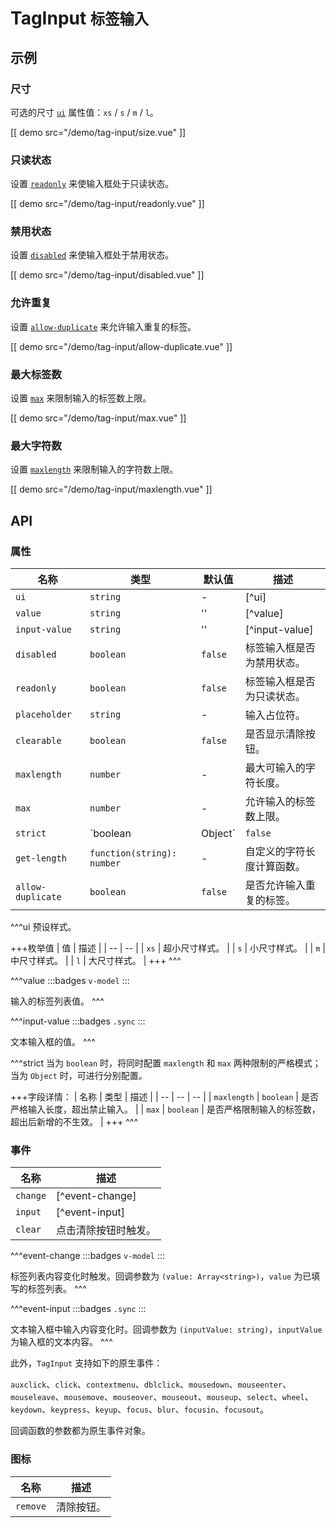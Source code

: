 # TagInput <small>标签输入</small>

## 示例

### 尺寸

可选的尺寸 [`ui`](#props-ui) 属性值：`xs` / `s` / `m` / `l`。

[[ demo src="/demo/tag-input/size.vue" ]]

### 只读状态

设置 [`readonly`](#props-readonly) 来使输入框处于只读状态。

[[ demo src="/demo/tag-input/readonly.vue" ]]

### 禁用状态

设置 [`disabled`](#props-disabled) 来使输入框处于禁用状态。

[[ demo src="/demo/tag-input/disabled.vue" ]]

### 允许重复

设置 [`allow-duplicate`](#props-allow-duplicate) 来允许输入重复的标签。

[[ demo src="/demo/tag-input/allow-duplicate.vue" ]]

### 最大标签数

设置 [`max`](#props-max) 来限制输入的标签数上限。

[[ demo src="/demo/tag-input/max.vue" ]]

### 最大字符数

设置 [`maxlength`](#props-maxlength) 来限制输入的字符数上限。

[[ demo src="/demo/tag-input/maxlength.vue" ]]

## API

### 属性

| 名称 | 类型 | 默认值 | 描述 |
| -- | -- | -- | -- |
| ``ui`` | `string` | - | [^ui] |
| ``value`` | `string` | '' | [^value] |
| ``input-value`` | `string` | '' | [^input-value] |
| ``disabled`` | `boolean` | `false` | 标签输入框是否为禁用状态。 |
| ``readonly`` | `boolean` | `false` | 标签输入框是否为只读状态。 |
| ``placeholder`` | `string` | - | 输入占位符。 |
| ``clearable`` | `boolean` | `false` | 是否显示清除按钮。 |
| ``maxlength`` | `number` | - | 最大可输入的字符长度。 |
| ``max`` | `number` | - | 允许输入的标签数上限。 |
| ``strict`` | `boolean | Object` | `false` | [^strict] |
| ``get-length`` | `function(string): number` | - | 自定义的字符长度计算函数。 |
| ``allow-duplicate`` | `boolean` | `false` | 是否允许输入重复的标签。 |

^^^ui
预设样式。

+++枚举值
| 值 | 描述 |
| -- | -- |
| `xs` | 超小尺寸样式。 |
| `s` | 小尺寸样式。 |
| `m` | 中尺寸样式。 |
| `l` | 大尺寸样式。 |
+++
^^^

^^^value
:::badges
`v-model`
:::

输入的标签列表值。
^^^

^^^input-value
:::badges
`.sync`
:::

文本输入框的值。
^^^

^^^strict
当为 `boolean` 时，将同时配置 `maxlength` 和 `max` 两种限制的严格模式；当为 `Object` 时，可进行分别配置。

+++字段详情：
| 名称 | 类型 | 描述 |
| -- | -- | -- |
| `maxlength` | `boolean` | 是否严格输入长度，超出禁止输入。 |
| `max` | `boolean` | 是否严格限制输入的标签数，超出后新增的不生效。 |
+++
^^^

### 事件

| 名称 | 描述 |
| -- | -- |
| ``change`` | [^event-change] |
| ``input`` | [^event-input] |
| ``clear`` | 点击清除按钮时触发。 |

^^^event-change
:::badges
`v-model`
:::

标签列表内容变化时触发。回调参数为 `(value: Array<string>)`，`value` 为已填写的标签列表。
^^^

^^^event-input
:::badges
`.sync`
:::

文本输入框中输入内容变化时。回调参数为 `(inputValue: string)`，`inputValue` 为输入框的文本内容。
^^^

此外，`TagInput` 支持如下的原生事件：

`auxclick`、`click`、`contextmenu`、`dblclick`、`mousedown`、`mouseenter`、`mouseleave`、`mousemove`、`mouseover`、`mouseout`、`mouseup`、`select`、`wheel`、`keydown`、`keypress`、`keyup`、`focus`、`blur`、`focusin`、`focusout`。

回调函数的参数都为原生事件对象。

### 图标

| 名称 | 描述 |
| -- | -- |
| ``remove`` | 清除按钮。 |
